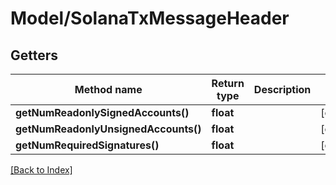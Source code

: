 # Model/SolanaTxMessageHeader

## Getters

Method name | Return type | Description | Notes
------------ | ------------- | ------------- | -------------
**getNumReadonlySignedAccounts()** | **float** |  | [optional]
**getNumReadonlyUnsignedAccounts()** | **float** |  | [optional]
**getNumRequiredSignatures()** | **float** |  | [optional]

[[Back to Index]](../index.md)
